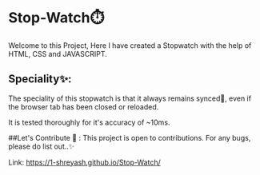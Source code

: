 # Stop-Watch⏱️
Welcome to this Project,
  Here I have created a Stopwatch with the help of HTML, CSS and JAVASCRIPT.
  
## Speciality✨:
  The speciality of this stopwatch is that it always remains synced💫, even if the browser tab has been closed or reloaded.
  
  It is tested thoroughly for it's accuracy of ~10ms.
  
 ##Let's Contribute 🤝 :
   This project is open to contributions. For any bugs, please do list out..✨

Link: https://1-shreyash.github.io/Stop-Watch/
